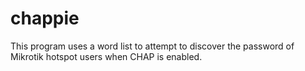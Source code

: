 # chappie
This program uses a word list to attempt to discover the password of Mikrotik hotspot users when CHAP is enabled.
